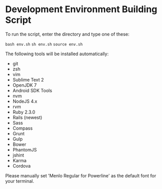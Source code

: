Development Environment Building Script
=======================================


To run the script, enter the directory and type one of these:

`bash env.sh`
`sh env.sh`
`source env.sh`

The following tools will be installed automatically:

* git
* zsh
* vim
* Sublime Text 2
* OpenJDK 7
* Android SDK Tools
* nvm
* NodeJS 4.x
* rvm
* Ruby 2.3.0
* Rails (newest)
* Sass
* Compass
* Grunt
* Gulp
* Bower
* PhantomJS
* jshint
* Karma
* Cordova


Please manually set 'Menlo Regular for Powerline' as the default font for your terminal.
